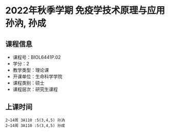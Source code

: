 # 2022年秋季学期 免疫学技术原理与应用 孙汭, 孙成






## 课程信息

- 课程号：BIOL6441P.02
- 学分：2
- 教学类型：理论课
- 开课单位：生命科学学院
- 课程类别：硕士
- 课程层次：研究生课程

## 上课时间

```
2~14周 3A110 :5(3,4,5) 孙汭
2~14周 3A110 :5(3,4,5) 孙成
```

